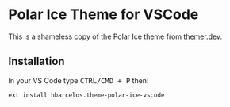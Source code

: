 # Polar Ice Theme for VSCode

This is a shameless copy of the Polar Ice theme from [themer.dev](https://themer.dev/).

## Installation

In your VS Code type <kbd>CTRL/CMD + P</kbd> then:

```
ext install hbarcelos.theme-polar-ice-vscode
```
